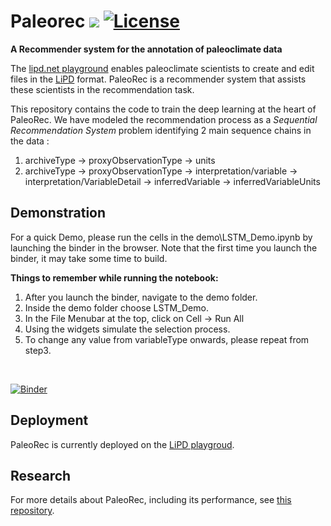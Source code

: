 # Paleorec [![](https://img.shields.io/badge/python-3.8+-blue.svg)](https://www.python.org/downloads/) [![License](https://img.shields.io/badge/License-Apache%202.0-blue.svg)](https://github.com/paleopresto/paleorec/blob/main/LICENSE)

**A Recommender system for the annotation of paleoclimate data**

The <a href="https://lipd.net/playground" target="_blank">lipd.net playground</a> enables paleoclimate scientists to create and edit files in the [LiPD](https://lipd.net) format. PaleoRec is a recommender system that assists these scientists in the recommendation task. 

This repository contains the code to train the deep learning at the heart of PaleoRec. We have modeled the recommendation process as a *Sequential Recommendation System* problem identifying 2 main sequence chains in the data : <br>
1. archiveType -> proxyObservationType -> units
2. archiveType -> proxyObservationType -> interpretation/variable -> interpretation/VariableDetail -> inferredVariable -> inferredVariableUnits

## Demonstration

For a quick Demo, please run the cells in the demo\LSTM_Demo.ipynb by launching the binder in the browser. Note that the first time you launch the binder, it may take some time to build.<br>

**Things to remember while running the notebook:**<br>
1. After you launch the binder, navigate to the demo folder.
2. Inside the demo folder choose LSTM_Demo.
3. In the File Menubar at the top, click on Cell -> Run All
4. Using the widgets simulate the selection process.
5. To change any value from variableType onwards, please repeat from step3.
<br>

[![Binder](https://mybinder.org/badge_logo.svg)](https://mybinder.org/v2/gh/paleopresto/paleorec/HEAD)

## Deployment

PaleoRec is currently deployed on the [LiPD playgroud](https://lipd.net/playground). 

## Research

For more details about PaleoRec, including its performance, see [this repository](https://github.com/paleopresto/recommender). 

